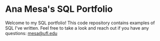 # Ana Mesa's SQL Portfolio

Welcome to my SQL portfolio! This code repository contains examples of SQL I've written. Feel free to take a look and reach out if you have any questions: mesa@ufl.edu
